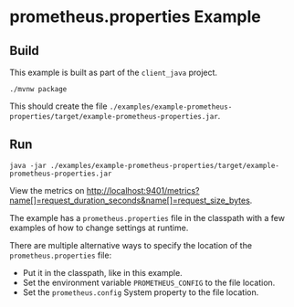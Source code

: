 # prometheus.properties Example

## Build

This example is built as part of the `client_java` project.

```
./mvnw package
```

This should create the file `./examples/example-prometheus-properties/target/example-prometheus-properties.jar`.

## Run

```
java -jar ./examples/example-prometheus-properties/target/example-prometheus-properties.jar
```

View the metrics on [http://localhost:9401/metrics?name[]=request_duration_seconds&name[]=request_size_bytes](http://localhost:9401/metrics?name[]=request_duration_seconds&name[]=request_size_bytes).

The example has a `prometheus.properties` file in the classpath with a few examples of how to change settings at runtime.

There are multiple alternative ways to specify the location of the `prometheus.properties` file:

* Put it in the classpath, like in this example.
* Set the environment variable `PROMETHEUS_CONFIG` to the file location.
* Set the `prometheus.config` System property to the file location.
